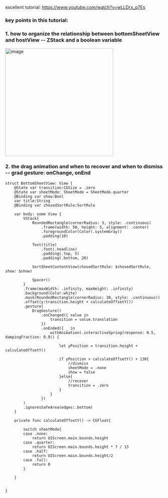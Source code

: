 excellent tutorial: https://www.youtube.com/watch?v=wLLDrx_q7Es


### key points in this tutorial:
### 1. how to organize the relationship between bottomSheetView and hostView -- ZStack and a boolean variable
<img width="344" alt="image" src="https://github.com/Dingyi-Kang/SwiftUI/assets/81428296/e4bbc9d8-ee7c-4d22-ae5f-4429e6d4f81d">

### 2. the drag animation and when to recover and when to dismiss -- grad gesture: onChange, onEnd
 
    struct BottomSheetView: View {
        @State var transition:CGSize = .zero
        @State var sheetMode: SheetMode = SheetMode.quarter
        @Binding var show:Bool
        var title:String
        @Binding var chosedSortRule:SortRule

        var body: some View {
            VStack{
                RoundedRectangle(cornerRadius: 3, style: .continuous)
                    .frame(width: 50, height: 5, alignment: .center)
                    .foregroundColor(Color(.systemGray))
                    .padding(10)

                Text(title)
                    .font(.headline)
                    .padding(.top, 5)
                    .padding(.bottom, 20)

                SortSheetContentView(chosedSortRule: $chosedSortRule, show: $show)

                Spacer()
            }
            .frame(maxWidth: .infinity, maxHeight: .infinity)
            .background(Color.white)
            .mask(RoundedRectangle(cornerRadius: 30, style: .continuous))
            .offset(y:transition.height + calculateOffsetY())
            .gesture(
                DragGesture()
                    .onChanged({ value in
                        transition = value.translation
                    })
                    .onEnded({ _ in
                        withAnimation(.interactiveSpring(response: 0.5, dampingFraction: 0.9)) {

                            let yPosition = transition.height + calculateOffsetY()

                            if yPosition > calculateOffsetY() + 130{
                                //dismiss
                                sheetMode = .none
                                show = false
                            }else{
                                //recover
                                transition = .zero
                            }
                        }
                    })
            )
            .ignoresSafeArea(edges:.bottom)
        }

        private func calculateOffsetY() -> CGFloat{

            switch sheetMode{
            case .none:
                return UIScreen.main.bounds.height
            case .quarter:
                return UIScreen.main.bounds.height * 7 / 13
            case .half:
                return UIScreen.main.bounds.height/2
            case .full:
                return 0
            }

        }


    }

